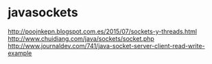 # javasockets
http://poojnkepn.blogspot.com.es/2015/07/sockets-y-threads.html<br>
http://www.chuidiang.com/java/sockets/socket.php<br>
http://www.journaldev.com/741/java-socket-server-client-read-write-example
